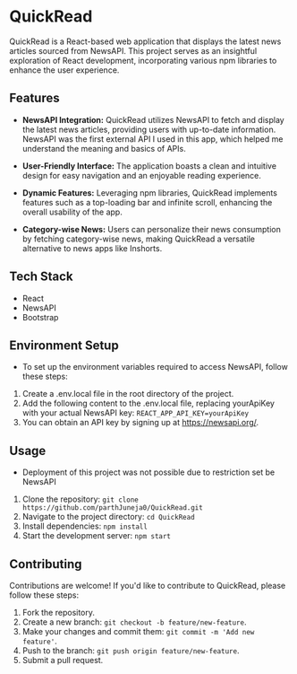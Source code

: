 # QuickRead

QuickRead is a React-based web application that displays the latest news articles sourced from NewsAPI. This project serves as an insightful exploration of React development, incorporating various npm libraries to enhance the user experience.

## Features

- **NewsAPI Integration:** QuickRead utilizes NewsAPI to fetch and display the latest news articles, providing users with up-to-date information. NewsAPI was the first external API I used in this app, which helped me understand the meaning and basics of APIs.

- **User-Friendly Interface:** The application boasts a clean and intuitive design for easy navigation and an enjoyable reading experience.

- **Dynamic Features:** Leveraging npm libraries, QuickRead implements features such as a top-loading bar and infinite scroll, enhancing the overall usability of the app.

- **Category-wise News:** Users can personalize their news consumption by fetching category-wise news, making QuickRead a versatile alternative to news apps like Inshorts.

## Tech Stack

- React
- NewsAPI
- Bootstrap

## Environment Setup

- To set up the environment variables required to access NewsAPI, follow these steps:

1. Create a .env.local file in the root directory of the project.
2. Add the following content to the .env.local file, replacing yourApiKey with your actual NewsAPI key: `REACT_APP_API_KEY=yourApiKey`
3. You can obtain an API key by signing up at https://newsapi.org/.

## Usage

- Deployment of this project was not possible due to restriction set be NewsAPI

1. Clone the repository: `git clone https://github.com/parthJuneja0/QuickRead.git`
2. Navigate to the project directory: `cd QuickRead`
3. Install dependencies: `npm install`
4. Start the development server: `npm start`

## Contributing

Contributions are welcome! If you'd like to contribute to QuickRead, please follow these steps:

1. Fork the repository.
2. Create a new branch: `git checkout -b feature/new-feature`.
3. Make your changes and commit them: `git commit -m 'Add new feature'`.
4. Push to the branch: `git push origin feature/new-feature`.
5. Submit a pull request.
